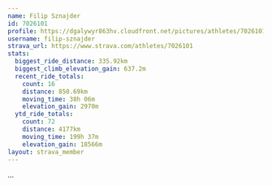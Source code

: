 ```yaml
---
name: Filip Sznajder
id: 7026101
profile: https://dgalywyr863hv.cloudfront.net/pictures/athletes/7026101/2123836/17/large.jpg
username: filip-sznajder
strava_url: https://www.strava.com/athletes/7026101
stats:
  biggest_ride_distance: 335.92km
  biggest_climb_elevation_gain: 637.2m
  recent_ride_totals:
    count: 16
    distance: 850.69km
    moving_time: 38h 06m
    elevation_gain: 2970m
  ytd_ride_totals:
    count: 72
    distance: 4177km
    moving_time: 199h 37m
    elevation_gain: 18566m
layout: strava_member
--- 
```

...
